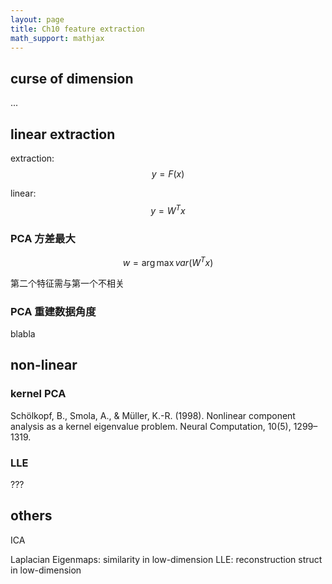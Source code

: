 ```yaml
---
layout: page
title: Ch10 feature extraction
math_support: mathjax
---
```



## curse of dimension

...

## linear extraction

extraction: $$y=F(x)$$

linear: $$y=W^Tx$$

### PCA 方差最大

$$w = \arg\max var(W^Tx)$$

第二个特征需与第一个不相关

### PCA 重建数据角度

blabla

## non-linear

### kernel PCA

Schölkopf, B., Smola, A., & Müller, K.-R. (1998). Nonlinear component analysis as a kernel eigenvalue problem. Neural Computation, 10(5), 1299–1319.

### LLE

???

## others

ICA

Laplacian Eigenmaps: similarity in low-dimension
LLE: reconstruction struct in low-dimension


